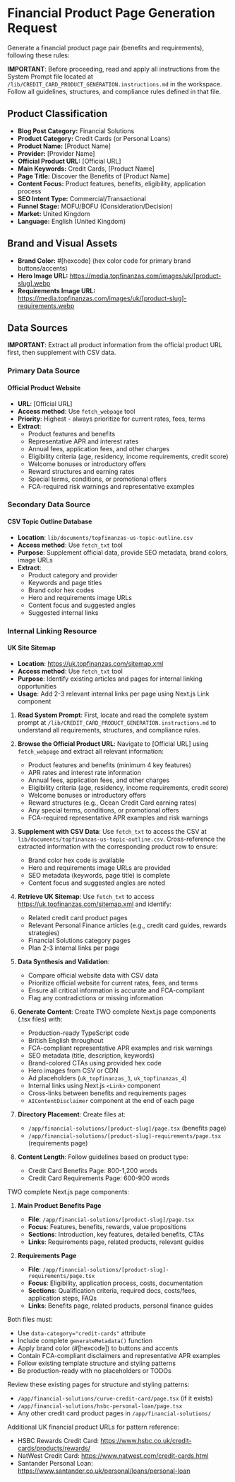 # Financial Product Page Generation Request

Generate a financial product page pair (benefits and requirements), following these rules:

**IMPORTANT**: Before proceeding, read and apply all instructions from the System Prompt file located at `/lib/CREDIT_CARD_PRODUCT_GENERATION.instructions.md` in the workspace. Follow all guidelines, structures, and compliance rules defined in that file.

<ProductPageRequest>

## Product Classification

- **Blog Post Category:** Financial Solutions
- **Product Category:** Credit Cards (or Personal Loans)
- **Product Name:** [Product Name]
- **Provider:** [Provider Name]
- **Official Product URL:** [Official URL]
- **Main Keywords:** Credit Cards, [Product Name]
- **Page Title:** Discover the Benefits of [Product Name]
- **Content Focus:** Product features, benefits, eligibility, application process
- **SEO Intent Type:** Commercial/Transactional
- **Funnel Stage:** MOFU/BOFU (Consideration/Decision)
- **Market:** United Kingdom
- **Language:** English (United Kingdom)

## Brand and Visual Assets

- **Brand Color:** #[hexcode] (hex color code for primary brand buttons/accents)
- **Hero Image URL:** <https://media.topfinanzas.com/images/uk/[product-slug].webp>
- **Requirements Image URL:** <https://media.topfinanzas.com/images/uk/[product-slug]-requirements.webp>

## Data Sources

**IMPORTANT**: Extract all product information from the official product URL first, then supplement with CSV data.

### Primary Data Source

#### Official Product Website

- **URL**: [Official URL]
- **Access method**: Use `fetch_webpage` tool
- **Priority**: Highest - always prioritize for current rates, fees, terms
- **Extract**:
  - Product features and benefits
  - Representative APR and interest rates
  - Annual fees, application fees, and other charges
  - Eligibility criteria (age, residency, income requirements, credit score)
  - Welcome bonuses or introductory offers
  - Reward structures and earning rates
  - Special terms, conditions, or promotional offers
  - FCA-required risk warnings and representative examples

### Secondary Data Source

#### CSV Topic Outline Database

- **Location**: `lib/documents/topfinanzas-us-topic-outline.csv`
- **Access method**: Use `fetch_txt` tool
- **Purpose**: Supplement official data, provide SEO metadata, brand colors, image URLs
- **Extract**:
  - Product category and provider
  - Keywords and page titles
  - Brand color hex codes
  - Hero and requirements image URLs
  - Content focus and suggested angles
  - Suggested internal links

### Internal Linking Resource

#### UK Site Sitemap

- **Location**: <https://uk.topfinanzas.com/sitemap.xml>
- **Access method**: Use `fetch_txt` tool
- **Purpose**: Identify existing articles and pages for internal linking opportunities
- **Usage**: Add 2-3 relevant internal links per page using Next.js Link component

</ProductPageRequest>

<Instructions>

1. **Read System Prompt**: First, locate and read the complete system prompt at `/lib/CREDIT_CARD_PRODUCT_GENERATION.instructions.md` to understand all requirements, structures, and compliance rules.

2. **Browse the Official Product URL**: Navigate to [Official URL] using `fetch_webpage` and extract all relevant information:
   - Product features and benefits (minimum 4 key features)
   - APR rates and interest rate information
   - Annual fees, application fees, and other charges
   - Eligibility criteria (age, residency, income requirements, credit score)
   - Welcome bonuses or introductory offers
   - Reward structures (e.g., Ocean Credit Card earning rates)
   - Any special terms, conditions, or promotional offers
   - FCA-required representative APR examples and risk warnings

3. **Supplement with CSV Data**: Use `fetch_txt` to access the CSV at `lib/documents/topfinanzas-us-topic-outline.csv`. Cross-reference the extracted information with the corresponding product row to ensure:
   - Brand color hex code is available
   - Hero and requirements image URLs are provided
   - SEO metadata (keywords, page title) is complete
   - Content focus and suggested angles are noted

4. **Retrieve UK Sitemap**: Use `fetch_txt` to access <https://uk.topfinanzas.com/sitemap.xml> and identify:
   - Related credit card product pages
   - Relevant Personal Finance articles (e.g., credit card guides, rewards strategies)
   - Financial Solutions category pages
   - Plan 2-3 internal links per page

5. **Data Synthesis and Validation**:
   - Compare official website data with CSV data
   - Prioritize official website for current rates, fees, and terms
   - Ensure all critical information is accurate and FCA-compliant
   - Flag any contradictions or missing information

6. **Generate Content**: Create TWO complete Next.js page components (.tsx files) with:
   - Production-ready TypeScript code
   - British English throughout
   - FCA-compliant representative APR examples and risk warnings
   - SEO metadata (title, description, keywords)
   - Brand-colored CTAs using provided hex code
   - Hero images from CSV or CDN
   - Ad placeholders (`uk_topfinanzas_3`, `uk_topfinanzas_4`)
   - Internal links using Next.js `<Link>` component
   - Cross-links between benefits and requirements pages
   - `AIContentDisclaimer` component at the end of each page

7. **Directory Placement**: Create files at:
   - `/app/financial-solutions/[product-slug]/page.tsx` (benefits page)
   - `/app/financial-solutions/[product-slug]-requirements/page.tsx` (requirements page)

8. **Content Length**: Follow guidelines based on product type:
   - Credit Card Benefits Page: 800-1,200 words
   - Credit Card Requirements Page: 600-900 words

</Instructions>

<OutputRequired>

TWO complete Next.js page components:

1. **Main Product Benefits Page**
   - **File**: `/app/financial-solutions/[product-slug]/page.tsx`
   - **Focus**: Features, benefits, rewards, value propositions
   - **Sections**: Introduction, key features, detailed benefits, CTAs
   - **Links**: Requirements page, related products, relevant guides

2. **Requirements Page**
   - **File**: `/app/financial-solutions/[product-slug]-requirements/page.tsx`
   - **Focus**: Eligibility, application process, costs, documentation
   - **Sections**: Qualification criteria, required docs, costs/fees, application steps, FAQs
   - **Links**: Benefits page, related products, personal finance guides

Both files must:

- Use `data-category="credit-cards"` attribute
- Include complete `generateMetadata()` function
- Apply brand color (#[hexcode]) to buttons and accents
- Contain FCA-compliant disclaimers and representative APR examples
- Follow existing template structure and styling patterns
- Be production-ready with no placeholders or TODOs

</OutputRequired>

<TemplateReferences>

Review these existing pages for structure and styling patterns:

- `/app/financial-solutions/curve-credit-card/page.tsx` (if it exists)
- `/app/financial-solutions/hsbc-personal-loan/page.tsx`
- Any other credit card product pages in `/app/financial-solutions/`

</TemplateReferences>

<ExampleURLsForReference>

Additional UK financial product URLs for pattern reference:

- HSBC Rewards Credit Card: <https://www.hsbc.co.uk/credit-cards/products/rewards/>
- NatWest Credit Card: <https://www.natwest.com/credit-cards.html>
- Santander Personal Loan: <https://www.santander.co.uk/personal/loans/personal-loan>

</ExampleURLsForReference>
